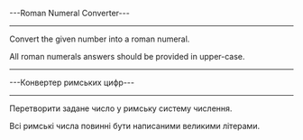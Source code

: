 ---Roman Numeral Converter---

----------

Convert the given number into a roman numeral.

All roman numerals answers should be provided in upper-case.

----------

---Конвертер римських цифр---

----------

Перетворити задане число у римську систему числення.

Всі римські числа повинні бути написаними великими літерами.
